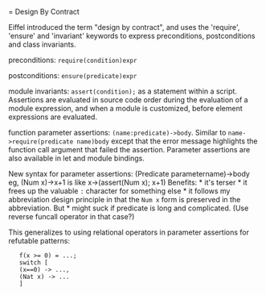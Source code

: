 = Design By Contract

Eiffel introduced the term "design by contract", and uses the
'require', 'ensure' and 'invariant' keywords to express preconditions,
postconditions and class invariants.

preconditions: `require(condition)expr`

postconditions: `ensure(predicate)expr`

module invariants: `assert(condition);` as a statement within a script.
Assertions are evaluated in source code order during the evaluation of
a module expression, and when a module is customized,
before element expressions are evaluated.

function parameter assertions: `(name:predicate)->body`.
Similar to `name->require(predicate name)body` except that
the error message highlights the function call argument
that failed the assertion.
Parameter assertions are also available in let and module bindings.

New syntax for parameter assertions:
    (Predicate parametername)->body
eg,
    (Num x)->x+1
is like
    x->(assert(Num x); x+1)
Benefits:
    * it's terser
    * it frees up the valuable `:` character for something else
    * it follows my abbreviation design principle in that the `Num x` form
      is preserved in the abbreviation.
But
    * might suck if predicate is long and complicated.
      (Use reverse funcall operator in that case?)

This generalizes to using relational operators in parameter assertions
for refutable patterns:
```
   f(x >= 0) = ...;
   switch [
   (x==0) -> ...,
   (Nat x) -> ...
   ]
```
